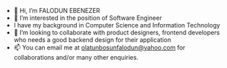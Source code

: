 - 👋 Hi, I’m FALODUN EBENEZER
- 👀 I’m interested in the position of Software Engineer
- I have my background in Computer Science and Information Technology
- 💞️ I’m looking to collaborate with product designers, frontend developers who needs a good backend design for their application
- 📫 You can email me at olatunbosunfalodun@yahoo.com for collaborations and/or many other enquiries.

<!---
bornbylove/bornbylove is a ✨ special ✨ repository because its `README.md` (this file) appears on your GitHub profile.
You can click the Preview link to take a look at your changes.
--->
